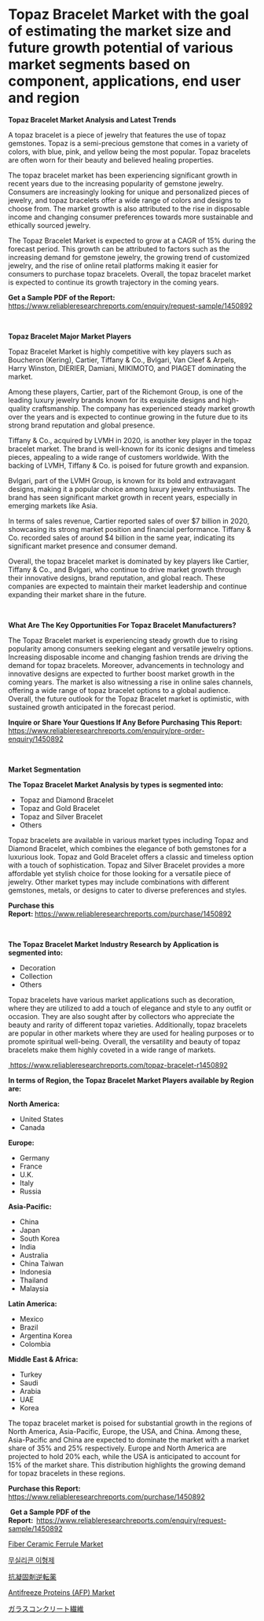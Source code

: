 <p><h1>Topaz Bracelet Market with the goal of estimating the market size and future growth potential of various market segments based on component, applications, end user and region</h1></p><p><strong>Topaz Bracelet Market Analysis and Latest Trends</strong></p>
<p><p>A topaz bracelet is a piece of jewelry that features the use of topaz gemstones. Topaz is a semi-precious gemstone that comes in a variety of colors, with blue, pink, and yellow being the most popular. Topaz bracelets are often worn for their beauty and believed healing properties.</p><p>The topaz bracelet market has been experiencing significant growth in recent years due to the increasing popularity of gemstone jewelry. Consumers are increasingly looking for unique and personalized pieces of jewelry, and topaz bracelets offer a wide range of colors and designs to choose from. The market growth is also attributed to the rise in disposable income and changing consumer preferences towards more sustainable and ethically sourced jewelry.</p><p>The Topaz Bracelet Market is expected to grow at a CAGR of 15% during the forecast period. This growth can be attributed to factors such as the increasing demand for gemstone jewelry, the growing trend of customized jewelry, and the rise of online retail platforms making it easier for consumers to purchase topaz bracelets. Overall, the topaz bracelet market is expected to continue its growth trajectory in the coming years.</p></p>
<p><strong>Get a Sample PDF of the Report:&nbsp;</strong> <a href="https://www.reliableresearchreports.com/enquiry/request-sample/1450892">https://www.reliableresearchreports.com/enquiry/request-sample/1450892</a></p>
<p>&nbsp;</p>
<p><strong>Topaz Bracelet Major Market Players</strong></p>
<p><p>Topaz Bracelet Market is highly competitive with key players such as Boucheron (Kering), Cartier, Tiffany & Co., Bvlgari, Van Cleef & Arpels, Harry Winston, DIERIER, Damiani, MIKIMOTO, and PIAGET dominating the market.</p><p>Among these players, Cartier, part of the Richemont Group, is one of the leading luxury jewelry brands known for its exquisite designs and high-quality craftsmanship. The company has experienced steady market growth over the years and is expected to continue growing in the future due to its strong brand reputation and global presence.</p><p>Tiffany & Co., acquired by LVMH in 2020, is another key player in the topaz bracelet market. The brand is well-known for its iconic designs and timeless pieces, appealing to a wide range of customers worldwide. With the backing of LVMH, Tiffany & Co. is poised for future growth and expansion.</p><p>Bvlgari, part of the LVMH Group, is known for its bold and extravagant designs, making it a popular choice among luxury jewelry enthusiasts. The brand has seen significant market growth in recent years, especially in emerging markets like Asia.</p><p>In terms of sales revenue, Cartier reported sales of over $7 billion in 2020, showcasing its strong market position and financial performance. Tiffany & Co. recorded sales of around $4 billion in the same year, indicating its significant market presence and consumer demand.</p><p>Overall, the topaz bracelet market is dominated by key players like Cartier, Tiffany & Co., and Bvlgari, who continue to drive market growth through their innovative designs, brand reputation, and global reach. These companies are expected to maintain their market leadership and continue expanding their market share in the future.</p></p>
<p>&nbsp;</p>
<p><strong>What Are The Key Opportunities For Topaz Bracelet Manufacturers?</strong></p>
<p><p>The Topaz Bracelet market is experiencing steady growth due to rising popularity among consumers seeking elegant and versatile jewelry options. Increasing disposable income and changing fashion trends are driving the demand for topaz bracelets. Moreover, advancements in technology and innovative designs are expected to further boost market growth in the coming years. The market is also witnessing a rise in online sales channels, offering a wide range of topaz bracelet options to a global audience. Overall, the future outlook for the Topaz Bracelet market is optimistic, with sustained growth anticipated in the forecast period.</p></p>
<p><strong>Inquire or Share Your Questions If Any Before Purchasing This Report:</strong> <a href="https://www.reliableresearchreports.com/enquiry/pre-order-enquiry/1450892">https://www.reliableresearchreports.com/enquiry/pre-order-enquiry/1450892</a></p>
<p>&nbsp;</p>
<p><strong>Market Segmentation</strong></p>
<p><strong>The Topaz Bracelet Market Analysis by types is segmented into:</strong></p>
<p><ul><li>Topaz and Diamond Bracelet</li><li>Topaz and Gold Bracelet</li><li>Topaz and Silver Bracelet</li><li>Others</li></ul></p>
<p><p>Topaz bracelets are available in various market types including Topaz and Diamond Bracelet, which combines the elegance of both gemstones for a luxurious look. Topaz and Gold Bracelet offers a classic and timeless option with a touch of sophistication. Topaz and Silver Bracelet provides a more affordable yet stylish choice for those looking for a versatile piece of jewelry. Other market types may include combinations with different gemstones, metals, or designs to cater to diverse preferences and styles.</p></p>
<p><strong>Purchase this Report:&nbsp;</strong><a href="https://www.reliableresearchreports.com/purchase/1450892">https://www.reliableresearchreports.com/purchase/1450892</a></p>
<p>&nbsp;</p>
<p><strong>The Topaz Bracelet Market Industry Research by Application is segmented into:</strong></p>
<p><ul><li>Decoration</li><li>Collection</li><li>Others</li></ul></p>
<p><p>Topaz bracelets have various market applications such as decoration, where they are utilized to add a touch of elegance and style to any outfit or occasion. They are also sought after by collectors who appreciate the beauty and rarity of different topaz varieties. Additionally, topaz bracelets are popular in other markets where they are used for healing purposes or to promote spiritual well-being. Overall, the versatility and beauty of topaz bracelets make them highly coveted in a wide range of markets.</p></p>
<p><a href="https://www.reliableresearchreports.com/topaz-bracelet-r1450892">&nbsp;https://www.reliableresearchreports.com/topaz-bracelet-r1450892</a></p>
<p><strong>In terms of Region, the Topaz Bracelet Market Players available by Region are:</strong></p>
<p>
    <p> <strong> North America: </strong>
        <ul>
            <li>United States</li>
            <li>Canada</li>
        </ul>
        </p> 
    <p> <strong> Europe: </strong>
        <ul>
            <li>Germany</li>
            <li>France</li>
            <li>U.K.</li>
            <li>Italy</li>
            <li>Russia</li>
        </ul>
        </p> 
    <p> <strong> Asia-Pacific: </strong>
        <ul>
            <li>China</li>
            <li>Japan</li>
            <li>South Korea</li>
            <li>India</li>
            <li>Australia</li>
            <li>China Taiwan</li>
            <li>Indonesia</li>
            <li>Thailand</li>
            <li>Malaysia</li>
        </ul>
        </p> 
    <p> <strong> Latin America: </strong>
        <ul>
            <li>Mexico</li>
            <li>Brazil</li>
            <li>Argentina Korea</li>
            <li>Colombia</li>
        </ul>
        </p> 
    <p> <strong> Middle East & Africa: </strong>
        <ul>
            <li>Turkey</li>
            <li>Saudi</li>
            <li>Arabia</li>
            <li>UAE</li>
            <li>Korea</li>
        </ul>
    </p>
    </p>
<p><p>The topaz bracelet market is poised for substantial growth in the regions of North America, Asia-Pacific, Europe, the USA, and China. Among these, Asia-Pacific and China are expected to dominate the market with a market share of 35% and 25% respectively. Europe and North America are projected to hold 20% each, while the USA is anticipated to account for 15% of the market share. This distribution highlights the growing demand for topaz bracelets in these regions.</p></p>
<p><strong>Purchase this Report: </strong><a href="https://www.reliableresearchreports.com/purchase/1450892">https://www.reliableresearchreports.com/purchase/1450892</a></p>
<p>&nbsp;<strong>Get a Sample PDF of the Report:&nbsp;&nbsp;</strong><a href="https://www.reliableresearchreports.com/enquiry/request-sample/1450892">https://www.reliableresearchreports.com/enquiry/request-sample/1450892</a></p>
<p><strong></strong></p>
<p><p><a href="https://github.com/abdelrhmankishk22/Market-Research-Report-List-5/blob/main/fiber-ceramic-ferrule-market.md">Fiber Ceramic Ferrule Market</a></p><p><a href="https://github.com/victorsharp87978/Market-Research-Report-List-1/blob/main/3071480148025.md">무실리콘 이형제</a></p><p><a href="https://github.com/DeonBoer2023/Market-Research-Report-List-1/blob/main/9821699140119.md">抗凝固剤逆転薬</a></p><p><a href="https://github.com/joannagoyvaerts/Market-Research-Report-List-3/blob/main/antifreeze-proteins-afp-market.md">Antifreeze Proteins (AFP) Market</a></p><p><a href="https://github.com/efcvopdgkdx128/Market-Research-Report-List-2/blob/main/6137855140120.md">ガラスコンクリート繊維</a></p></p>
